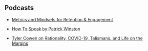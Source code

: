 ## Podcasts

- [Metrics and Mindsets for Retention & Engagement](https://a16z.simplecast.com/episodes/retention-engagement-metrics-cohort-analysis-platforms-marketplaces-zKgUegIs)

- [How To Speak by Patrick Winston](https://www.youtube.com/watch?v=Unzc731iCUY)

- [Tyler Cowen on Rationality, COVID-19, Talismans, and Life on the Margins](https://www.youtube.com/watch?v=v_orPt6YR8Y)
